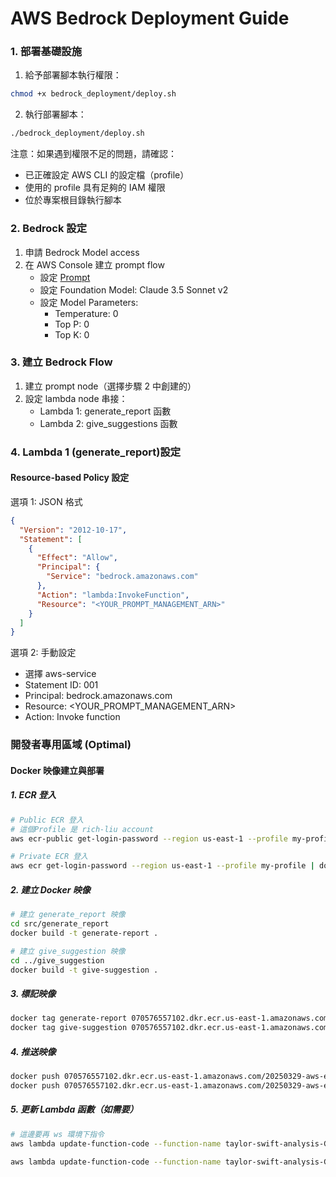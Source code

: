 # AWS Bedrock Deployment Guide

### 1. 部署基礎設施
1. 給予部署腳本執行權限：
```bash
chmod +x bedrock_deployment/deploy.sh
```

2. 執行部署腳本：
```bash
./bedrock_deployment/deploy.sh
```

注意：如果遇到權限不足的問題，請確認：
- 已正確設定 AWS CLI 的設定檔（profile）
- 使用的 profile 具有足夠的 IAM 權限
- 位於專案根目錄執行腳本

### 2. Bedrock 設定
1. 申請 Bedrock Model access
2. 在 AWS Console 建立 prompt flow
   - 設定 [Prompt](/src/prompt/llm_instruction.txt)
   - 設定 Foundation Model: Claude 3.5 Sonnet v2
   - 設定 Model Parameters:
     - Temperature: 0
     - Top P: 0
     - Top K: 0

### 3. 建立 Bedrock Flow
1. 建立 prompt node（選擇步驟 2 中創建的）
2. 設定 lambda node 串接：
   - Lambda 1: generate_report 函數
   - Lambda 2: give_suggestions 函數

### 4. Lambda 1 (generate_report)設定
#### Resource-based Policy 設定
選項 1: JSON 格式
```json
{
  "Version": "2012-10-17",
  "Statement": [
    {
      "Effect": "Allow",
      "Principal": {
        "Service": "bedrock.amazonaws.com"
      },
      "Action": "lambda:InvokeFunction",
      "Resource": "<YOUR_PROMPT_MANAGEMENT_ARN>"
    }
  ]
}
```

選項 2: 手動設定
- 選擇 aws-service
- Statement ID: 001
- Principal: bedrock.amazonaws.com
- Resource: <YOUR_PROMPT_MANAGEMENT_ARN>
- Action: Invoke function

### 開發者專用區域 (Optimal)
#### Docker 映像建立與部署
##### 1. ECR 登入
```bash
# Public ECR 登入
# 這個Profile 是 rich-liu account
aws ecr-public get-login-password --region us-east-1 --profile my-profile | docker login --username AWS --password-stdin public.ecr.aws

# Private ECR 登入
aws ecr get-login-password --region us-east-1 --profile my-profile | docker login --username AWS --password-stdin 070576557102.dkr.ecr.us-east-1.amazonaws.com/20250329-aws-educate-taylor-swift-workshop
```

##### 2. 建立 Docker 映像
```bash
# 建立 generate_report 映像
cd src/generate_report
docker build -t generate-report .

# 建立 give_suggestion 映像
cd ../give_suggestion
docker build -t give-suggestion .
```

##### 3. 標記映像
```bash
docker tag generate-report 070576557102.dkr.ecr.us-east-1.amazonaws.com/20250329-aws-educate-taylor-swift-workshop:generate-report
docker tag give-suggestion 070576557102.dkr.ecr.us-east-1.amazonaws.com/20250329-aws-educate-taylor-swift-workshop:give-suggestion
```

##### 4. 推送映像
```bash
docker push 070576557102.dkr.ecr.us-east-1.amazonaws.com/20250329-aws-educate-taylor-swift-workshop:generate-report
docker push 070576557102.dkr.ecr.us-east-1.amazonaws.com/20250329-aws-educate-taylor-swift-workshop:give-suggestion
```

##### 5. 更新 Lambda 函數（如需要）
```bash
# 這邊要再 ws 環境下指令
aws lambda update-function-code --function-name taylor-swift-analysis-GenerateReport --profile ws-sandbox --region us-east-1 --image-uri 070576557102.dkr.ecr.us-east-1.amazonaws.com/20250329-aws-educate-taylor-swift-workshop:generate-report

aws lambda update-function-code --function-name taylor-swift-analysis-GiveSuggestion --profile ws-sandbox --region us-east-1 --image-uri 070576557102.dkr.ecr.us-east-1.amazonaws.com/20250329-aws-educate-taylor-swift-workshop:give-suggestion
```

